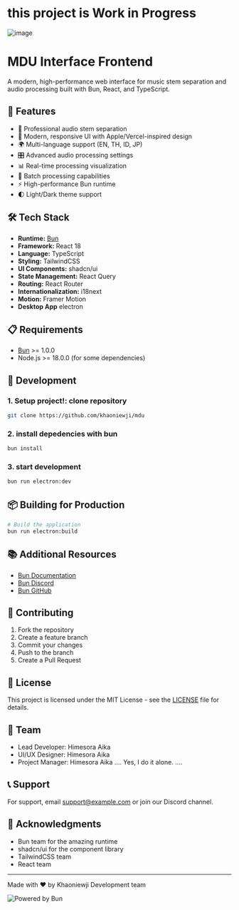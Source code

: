# this project is Work in Progress

![image](https://github.com/user-attachments/assets/8ce2bad5-2f03-4736-b171-2d2e09bf7e03)

# MDU Interface Frontend

A modern, high-performance web interface for music stem separation and audio processing built with Bun, React, and TypeScript.

## 🚀 Features

- 🎵 Professional audio stem separation
- 🎨 Modern, responsive UI with Apple/Vercel-inspired design
- 🌍 Multi-language support (EN, TH, ID, JP)
- 🎛️ Advanced audio processing settings
- 📊 Real-time processing visualization
- 💾 Batch processing capabilities
- ⚡ High-performance Bun runtime
- 🌓 Light/Dark theme support

## 🛠️ Tech Stack

- **Runtime:** [Bun](https://bun.sh)
- **Framework:** React 18
- **Language:** TypeScript
- **Styling:** TailwindCSS
- **UI Components:** shadcn/ui
- **State Management:** React Query
- **Routing:** React Router
- **Internationalization:** i18next
- **Motion:** Framer Motion
- **Desktop App** electron

## 📋 Requirements

- [Bun](https://bun.sh) >= 1.0.0
- Node.js >= 18.0.0 (for some dependencies)

## 🚀 Development

### 1. Setup project!: clone repository

```bash
git clone https://github.com/khaoniewji/mdu
```
### 2. install depedencies with bun

```bash
bun install
```
### 3. start development

```bash
bun run electron:dev
```
## 📦 Building for Production

```bash
# Build the application
bun run electron:build
```

## 📚 Additional Resources

- [Bun Documentation](https://bun.sh/docs)
- [Bun Discord](https://bun.sh/discord)
- [Bun GitHub](https://github.com/oven-sh/bun)

## 🤝 Contributing

1. Fork the repository
2. Create a feature branch
3. Commit your changes
4. Push to the branch
5. Create a Pull Request

## 📄 License

This project is licensed under the MIT License - see the [LICENSE](LICENSE) file for details.

## 👥 Team

- Lead Developer: Himesora Aika
- UI/UX Designer: Himesora Aika
- Project Manager: Himesora Aika
.... Yes, I do it alone. ....

## 📞 Support

For support, email support@example.com or join our Discord channel.

## 🙏 Acknowledgments

- Bun team for the amazing runtime
- shadcn/ui for the component library
- TailwindCSS team
- React team

---

Made with ❤️ by Khaoniewji Development team

![Powered by Bun](https://img.shields.io/badge/Powered%20by-Bun-orange)
